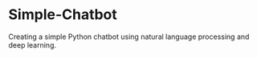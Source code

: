 # Simple-Chatbot
Creating a simple Python chatbot using natural language processing and deep learning.
